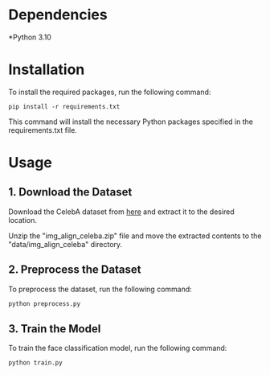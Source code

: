 # Dependencies
*Python 3.10

# Installation
To install the required packages, run the following command:
```pip
pip install -r requirements.txt
```
This command will install the necessary Python packages specified in the requirements.txt file.

# Usage
## 1. Download the Dataset
Download the CelebA dataset from [here](https://mmlab.ie.cuhk.edu.hk/projects/CelebA.html "link") and extract it to the desired location.

Unzip the "img_align_celeba.zip" file and move the extracted contents to the "data/img_align_celeba" directory.

## 2. Preprocess the Dataset
To preprocess the dataset, run the following command:
```python
python preprocess.py
```
## 3. Train the Model
To train the face classification model, run the following command:
```python
python train.py
```

